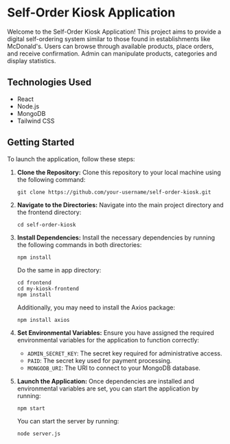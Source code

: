 # Self-Order Kiosk Application

Welcome to the Self-Order Kiosk Application! This project aims to provide a digital self-ordering system similar to those found in establishments like McDonald's. Users can browse through available products, place orders, and receive confirmation. Admin can manipulate products, categories and display statistics.

## Technologies Used

- React
- Node.js
- MongoDB
- Tailwind CSS

## Getting Started

To launch the application, follow these steps:

1. **Clone the Repository:**
   Clone this repository to your local machine using the following command:

   ```
   git clone https://github.com/your-username/self-order-kiosk.git
   ```

2. **Navigate to the Directories:**
   Navigate into the main project directory and the frontend directory:

   ```
   cd self-order-kiosk
   ```

3. **Install Dependencies:**
   Install the necessary dependencies by running the following commands in both directories:

   ```
   npm install
   ```
   Do the same in app directory:

   ```
   cd frontend
   cd my-kiosk-frontend
   npm install
   ```
   

   Additionally, you may need to install the Axios package:

   ```
   npm install axios
   ```

5. **Set Environmental Variables:**
   Ensure you have assigned the required environmental variables for the application to function correctly:
   
   - `ADMIN_SECRET_KEY`: The secret key required for administrative access.
   - `PAID`: The secret key used for payment processing.
   - `MONGODB_URI`: The URI to connect to your MongoDB database.

6. **Launch the Application:**
   Once dependencies are installed and environmental variables are set, you can start the application by running:

   ```
   npm start
   ```

   You can start the server by running:

   ```
   node server.js
   ```

